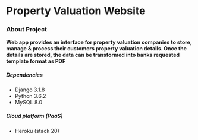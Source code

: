 # Property Valuation Website

### About Project
**Web app provides an interface for property valuation companies to store, manage & process their customers property valuation details. Once the details are stored, the data can be transformed into banks requested template format as PDF**

##### Dependencies
- Django 3.1.8
- Python 3.6.2
- MySQL 8.0

##### Cloud platform (PaaS)
- Heroku (stack 20)
